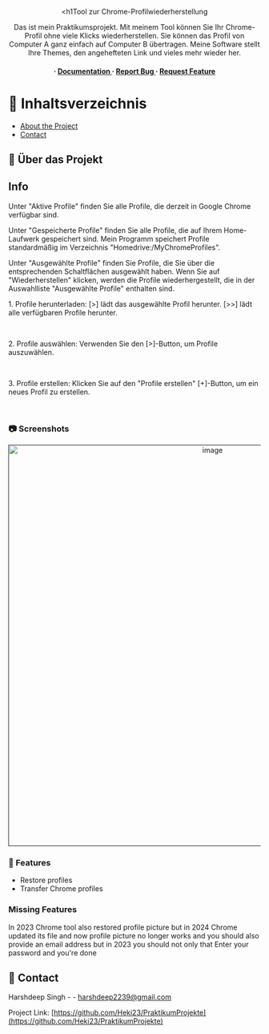 <div align='center'>

<h1Tool zur Chrome-Profilwiederherstellung</h1>
<p>Das ist mein Praktikumsprojekt. Mit meinem Tool können Sie Ihr Chrome-Profil ohne viele Klicks wiederherstellen. Sie können das Profil von Computer A ganz einfach auf Computer B übertragen. Meine Software stellt Ihre Themes, den angehefteten Link und vieles mehr wieder her. </p>

<h4> <span> · </span> <a href="https://github.com/Heki23/PraktikumProjekte/blob/master/README.md"> Documentation </a> <span> · </span> <a href="https://github.com/Heki23/PraktikumProjekte/issues"> Report Bug </a> <span> · </span> <a href="https://github.com/Heki23/PraktikumProjekte/issues"> Request Feature </a> </h4>


</div>

# :notebook_with_decorative_cover: Inhaltsverzeichnis

- [About the Project](#star2-about-the-project)
- [Contact](#handshake-contact)


## :star2: Über das Projekt
<h2> Info </h2>
<p> Unter "Aktive Profile" finden Sie alle Profile, die derzeit in Google Chrome verfügbar sind. </p>
<p> Unter "Gespeicherte Profile" finden Sie alle Profile, die auf Ihrem Home-Laufwerk gespeichert sind. Mein Programm speichert Profile standardmäßig im Verzeichnis "Homedrive:/MyChromeProfiles". </p>
<p> Unter "Ausgewählte Profile" finden Sie Profile, die Sie über die entsprechenden Schaltflächen ausgewählt haben. Wenn Sie auf "Wiederherstellen" klicken, werden die Profile wiederhergestellt, die in der Auswahlliste "Ausgewählte Profile" enthalten sind. </p>
<p>
1. Profile herunterladen:
[>] lädt das ausgewählte Profil herunter.
[>>] lädt alle verfügbaren Profile herunter.
</p><br><p>
2. Profile auswählen:
Verwenden Sie den [>]-Button, um Profile auszuwählen.
</p><br><p>
3. Profile erstellen:
Klicken Sie auf den "Profile erstellen" [+]-Button, um ein neues Profil zu erstellen.
</p><br>

### :camera: Screenshots

<div align="center"> <a href=""><img src="https://github.com/Heki23/PraktikumProjekte/blob/main/ChromeTool%20demo.gif" alt='image' width='800'/></a> </div>



### :dart: Features

- Restore profiles
- Transfer Chrome profiles

### Missing Features
In 2023 Chrome tool also restored profile picture but in 2024 Chrome updated its file and now profile picture no longer works and you should also provide an email address but in 2023 you should not only that  Enter your password and you're done

## :handshake: Contact

Harshdeep Singh - - harshdeep2239@gmail.com

Project Link: [https://github.com/Heki23/PraktikumProjekte](https://github.com/Heki23/PraktikumProjekte)
